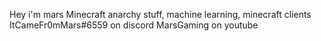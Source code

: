 Hey i'm mars
Minecraft anarchy stuff, machine learning, minecraft clients
ItCameFr0mMars#6559 on discord
MarsGaming on youtube
